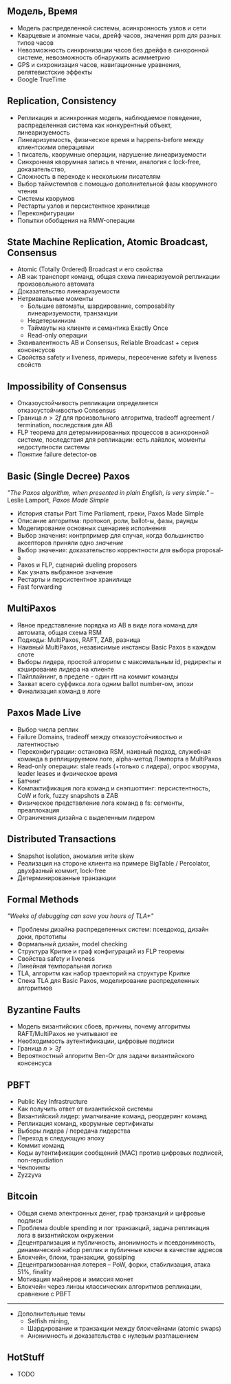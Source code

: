 ## Модель, Время
- Модель распределенной системы, асинхронность узлов и сети
- Кварцевые и атомные часы, дрейф часов, значения ppm для разных типов часов
- Невозможность синхронизации часов без дрейфа в синхронной системе, невозможность обнаружить асимметрию
- GPS и сихронизация часов, навигационные уравнения, релятевистские эффекты
- Google TrueTime

## Replication, Consistency

- Репликация и асинхронная модель, наблюдаемое поведение, распределенная система как конкурентный объект, линеаризуемость
- Линеаризуемость, физическое время и happens-before между клиентскими операциями
- 1 писатель, кворумные операции, нарушение линеаризуемости
- Синхронная кворумная запись в чтении, аналогия с lock-free, доказательство, 
- Сложность в переходе к нескольким писателям
- Выбор таймстемпов с помощью дополнительной фазы кворумного чтения
- Системы кворумов
- Рестарты узлов и персистентное хранилище
- Переконфигурации
- Попытки обобщения на RMW-операции

## State Machine Replication, Atomic Broadcast, Consensus

- Atomic (Totally Ordered) Broadcast и его свойства
- AB как транспорт команд, общая схема линеаризуемой репликации произовольного автомата
- Доказательство линеаризуемости
- Нетривиальные моменты
  * Большие автоматы, шардирование, composability линеаризуемости, транзакции
  * Недетерминизм 
  * Таймауты на клиенте и семантика Exactly Once
  * Read-only операции
- Эквивалентность AB и Consensus, Reliable Broadcast + серия консенсусов
- Свойства safety и liveness, примеры, пересечение safety и liveness свойств

## Impossibility of Consensus

- Отказоустойчивость репликации определяется отказоустойчивостью Consensus
- Граница $`n > 2f`$ для произвольного алгоритма, tradeoff agreement / termination, последствия для AB
- FLP теорема для детерминированных процессов в асинхронной системе, последствия для репликации: есть лайвлок, моменты недоступности системы
- Понятие failure detector-ов

## Basic (Single Decree) Paxos

_\"The Paxos algorithm, when presented in plain English, is very simple.\"_ – Leslie Lamport, _Paxos Made Simple_

- История статьи Part Time Parliament, греки, Paxos Made Simple
- Описание алгоритма: протокол, роли, ballot-ы, фазы, раунды
- Моделирование основных сценариев исполнения
- Выбор значения: контрпример для случая, когда большинство аксепторов приняли одно _значение_
- Выбор значения: доказательство корректности для выбора proposal-а
- Paxos и FLP, сценарий dueling proposers
- Как узнать выбранное значение
- Рестарты и персистентное хранилище
- Fast forwarding

## MultiPaxos

- Явное представление порядка из AB в виде лога команд для автомата, общая схема RSM
- Подходы: MultiPaxos, RAFT, ZAB, разница
- Наивный MultiPaxos, независимые инстансы Basic Paxos в каждом слоте 
- Выборы лидера, простой алгоритм с максимальным id, редиректы и кэширование лидера на клиенте
- Пайплайнинг, в пределе - один rtt на коммит команды
- Захват всего суффикса лога одним ballot number-ом, эпохи
- Финализация команд в логе

## Paxos Made Live

- Выбор числа реплик
- Failure Domains, tradeoff между отказоустойчивостью и латентностью
- Переконфигурации: остановка RSM, наивный подход, служебная команда в реплицируемом логе, alpha-метод Лэмпорта в MultiPaxos
- Read-only операции: stale reads (+только с лидера), опрос кворума, leader leases и физическое время
- Батчинг
- Компактификация лога команд и снэпшоттинг: персистентность, CoW и fork, fuzzy snapshots в ZAB
- Физическое представление лога команд в fs: сегменты, преаллокация
- Ограничения дизайна с выделенным лидером

## Distributed Transactions

- Snapshot isolation, аномалия write skew
- Реализация на стороне клиента на примере BigTable / Percolator, двухфазный коммит, lock-free
- Детерминированные транзакции

## Formal Methods

_\"Weeks of debugging can save you hours of TLA+\"_

- Проблемы дизайна распределенных систем: псевдокод, дизайн доки, прототипы
- Формальный дизайн, model checking
- Структура Крипке и граф конфигураций из FLP теоремы
- Свойства safety и liveness
- Линейная темпоральная логика
- TLA, алгоритм как набор траекторий на структуре Крипке
- Спека TLA для Basic Paxos, моделирование распределенных алгоритмов

## Byzantine Faults

- Модель византийских сбоев, причины, почему алгоритмы RAFT/MultiPaxos не учитывают ее
- Необходимость аутентификации, цифровые подписи
- Граница $`n > 3f`$
- Вероятностный алгоритм Ben-Or для задачи византийского консенсуса

## PBFT

- Public Key Infrastructure
- Как получить ответ от византийской системы
- Византийский лидер: умалчивание команд, реордеринг команд
- Репликация команд, кворумные сертификаты
- Выборы лидера / передача лидерства
- Переход в следующую эпоху
- Коммит команд
- Коды аутентификации сообщений (MAC) против цифровых подписей, non-repudiation 
- Чекпоинты
- Zyzzyva

## Bitcoin

- Общая схема электронных денег, граф транзакций и цифровые подписи
- Проблема double spending и лог транзакций, задача репликация лога в византийском окружении
- Децентрализация и публичность, анонимность и псевдонимность, динамический набор реплик и публичные ключи в качестве адресов
- Блокчейн, блоки, транзакции, gossiping
- Децентрализованная лотерея – PoW, форки, стабилизация, атака 51%, finality
- Мотивация майнеров и эмиссия монет
- Блокчейн через линзы классических алгоритмов репликации, сравнение с PBFT

--- 

- Дополнительные темы
  * Selfish mining,
  * Шардирование и транзакции между блокчейнами (atomic swaps)
  * Анонимность и доказательства с нулевым разглашением

## HotStuff

- TODO